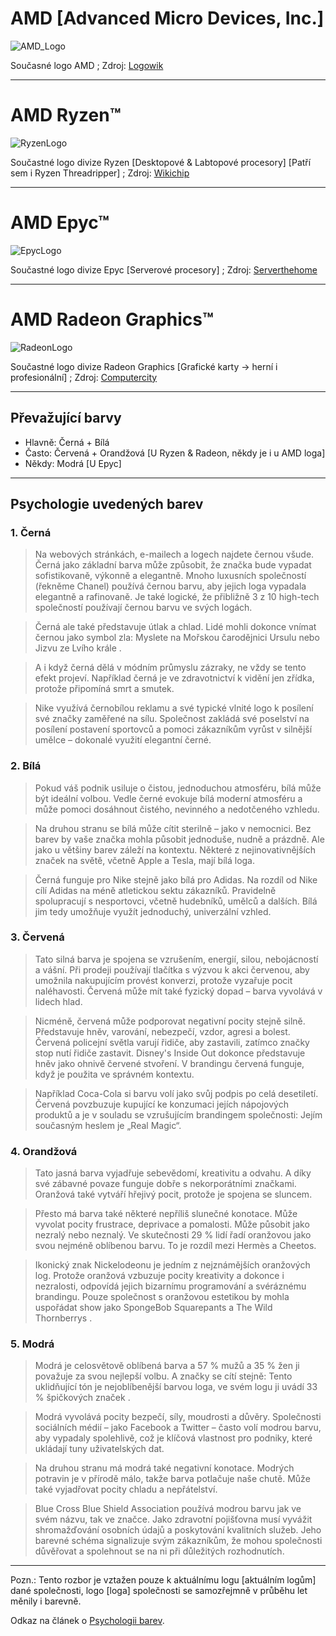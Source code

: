 # AMD [Advanced Micro Devices, Inc.]

![AMD_Logo](https://logowik.com/content/uploads/images/amd7686.jpg)

Současné logo AMD ; Zdroj: [Logowik](https://logowik.com/amd-vector-logo-1-5500.html)

---
# AMD Ryzen™

![RyzenLogo](https://en.wikichip.org/w/images/2/23/amd_ryzen_black_bg_logo.png)

Součastné logo divize Ryzen [Desktopové & Labtopové procesory] [Patří sem i Ryzen Threadripper] ; Zdroj: [Wikichip](https://en.wikichip.org/wiki/File:amd_ryzen_black_bg_logo.png)

---
# AMD Epyc™

![EpycLogo](https://www.servethehome.com/wp-content/uploads/2017/05/AMD-EPYC-Logo.jpg)

Součastné logo divize Epyc [Serverové procesory] ; Zdroj: [Serverthehome](https://www.servethehome.com/amd-epyc-new-amd-zen-based-server-brand-naples/)

---
# AMD Radeon Graphics™

![RadeonLogo](https://computercity.com/wp-content/uploads/image-71.png)

Součastné logo divize Radeon Graphics [Grafické karty -> herní i profesionální] ; Zdroj: [Computercity](https://computercity.com/hardware/video-cards/what-is-amd-radeon-and-do-i-need-it)

---
## Převažující barvy
- Hlavně: Černá + Bílá
- Často: Červená + Orandžová [U Ryzen & Radeon, někdy je i u AMD loga]
- Někdy: Modrá [U Epyc]

---
## Psychologie uvedených barev

### 1. Černá
> Na webových stránkách, e-mailech a logech najdete černou všude. Černá jako základní barva může způsobit, že značka bude vypadat sofistikovaně, výkonně a elegantně. Mnoho luxusních společností (řekněme Chanel) používá černou barvu, aby jejich loga vypadala elegantně a rafinovaně. Je také logické, že přibližně 3 z 10 high-tech společností používají černou barvu ve svých logách.

> Černá ale také představuje útlak a chlad. Lidé mohli dokonce vnímat černou jako symbol zla: Myslete na Mořskou čarodějnici Ursulu nebo Jizvu ze Lvího krále . 

> A i když černá dělá v módním průmyslu zázraky, ne vždy se tento efekt projeví. Například černá je ve zdravotnictví k vidění jen zřídka, protože připomíná smrt a smutek.

> Nike využívá černobílou reklamu a své typické vlnité logo k posílení své značky zaměřené na sílu. Společnost zakládá své poselství na posílení postavení sportovců a pomoci zákazníkům vyrůst v silnější umělce – dokonalé využití elegantní černé.

### 2. Bílá
> Pokud váš podnik usiluje o čistou, jednoduchou atmosféru, bílá může být ideální volbou. Vedle černé evokuje bílá moderní atmosféru a může pomoci dosáhnout čistého, nevinného a nedotčeného vzhledu. 

> Na druhou stranu se bílá může cítit sterilně – jako v nemocnici. Bez barev by vaše značka mohla působit jednoduše, nudně a prázdně. Ale jako u většiny barev záleží na kontextu. Některé z nejinovativnějších značek na světě, včetně Apple a Tesla, mají bílá loga.

> Černá funguje pro Nike stejně jako bílá pro Adidas. Na rozdíl od Nike cílí Adidas na méně atletickou sektu zákazníků. Pravidelně spolupracují s nesportovci, včetně hudebníků, umělců a dalších. Bílá jim tedy umožňuje využít jednoduchý, univerzální vzhled.

### 3. Červená
> Tato silná barva je spojena se vzrušením, energií, silou, nebojácností a vášní. Při prodeji používají tlačítka s výzvou k akci červenou, aby umožnila nakupujícím provést konverzi, protože vyzařuje pocit naléhavosti. Červená může mít také fyzický dopad – barva vyvolává v lidech hlad.

> Nicméně, červená může podporovat negativní pocity stejně silně. Představuje hněv, varování, nebezpečí, vzdor, agresi a bolest. Červená policejní světla varují řidiče, aby zastavili, zatímco značky stop nutí řidiče zastavit. Disney's Inside Out dokonce představuje hněv jako ohnivě červené stvoření. V brandingu červená funguje, když je použita ve správném kontextu.

> Například Coca-Cola si barvu volí jako svůj podpis po celá desetiletí. Červená povzbuzuje kupující ke konzumaci jejích nápojových produktů a je v souladu se vzrušujícím brandingem společnosti: Jejím současným heslem je „Real Magic“.

### 4. Orandžová
> Tato jasná barva vyjadřuje sebevědomí, kreativitu a odvahu. A díky své zábavné povaze funguje dobře s nekorporátními značkami. Oranžová také vytváří hřejivý pocit, protože je spojena se sluncem.

>Přesto má barva také některé nepříliš slunečné konotace. Může vyvolat pocity frustrace, deprivace a pomalosti. Může působit jako nezralý nebo neznalý. Ve skutečnosti 29 % lidí řadí oranžovou jako svou nejméně oblíbenou barvu. To je rozdíl mezi Hermès a Cheetos. 

> Ikonický znak Nickelodeonu je jedním z nejznámějších oranžových log. Protože oranžová vzbuzuje pocity kreativity a dokonce i nezralosti, odpovídá jejich bizarnímu programování a svéráznému brandingu. Pouze společnost s oranžovou estetikou by mohla uspořádat show jako SpongeBob Squarepants a The Wild Thornberrys .

### 5. Modrá
> Modrá je celosvětově oblíbená barva a 57 % mužů a 35 % žen ji považuje za svou nejlepší volbu. A značky se cítí stejně: Tento uklidňující tón je nejoblíbenější barvou loga, ve svém logu ji uvádí 33 % špičkových značek .

> Modrá vyvolává pocity bezpečí, síly, moudrosti a důvěry. Společnosti sociálních médií – jako Facebook a Twitter – často volí modrou barvu, aby vypadaly spolehlivě, což je klíčová vlastnost pro podniky, které ukládají tuny uživatelských dat.

> Na druhou stranu má modrá také negativní konotace. Modrých potravin je v přírodě málo, takže barva potlačuje naše chutě. Může také vyjadřovat pocity chladu a nepřátelství.

> Blue Cross Blue Shield Association používá modrou barvu jak ve svém názvu, tak ve značce. Jako zdravotní pojišťovna musí vyvážit shromažďování osobních údajů a poskytování kvalitních služeb. Jeho barevné schéma
signalizuje svým zákazníkům, že mohou společnosti důvěřovat a spolehnout se na ni při důležitých rozhodnutích.

---
Pozn.: Tento rozbor je vztažen pouze k aktuálnímu logu [aktuálním logům] dané společnosti, logo [loga] společnosti se samozřejmně v průběhu let měnily i barevně.

Odkaz na článek o [Psychologii barev](https://blog.hubspot.com/the-hustle/psychology-of-color).
